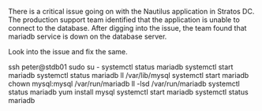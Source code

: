 There is a critical issue going on with the Nautilus application in Stratos DC. The production support team identified that the application is unable to connect to the database. After digging into the issue, the team found that mariadb service is down on the database server.


Look into the issue and fix the same.


ssh peter@stdb01
sudo su -
systemctl status mariadb
systemctl start mariadb
systemctl status mariadb
ll /var/lib/mysql
systemctl start mariadb
chown mysql:mysql /var/run/mariadb
ll -lsd /var/run/mariadb
systemctl status mariadb
yum install mysql 
systemctl start mariadb
systemctl status mariadb
